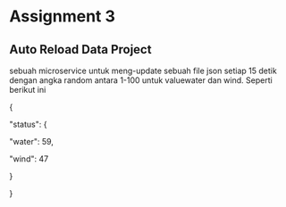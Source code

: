 # Assignment 3
## Auto Reload Data Project
sebuah microservice untuk meng-update sebuah file json setiap 15 detik dengan angka random antara 1-100 untuk valuewater dan wind. Seperti berikut ini

{

 "status": {
 
  "water": 59,
  
  "wind": 47
  
  }
  
}
